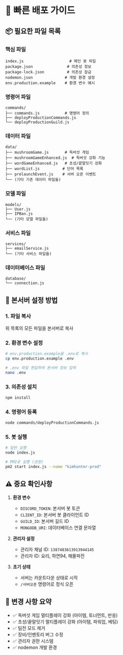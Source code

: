 # 🚀 빠른 배포 가이드

## 📦 필요한 파일 목록

### 핵심 파일
```
index.js                    # 메인 봇 파일
package.json               # 의존성 정보
package-lock.json          # 의존성 잠금
nodemon.json              # 개발 환경 설정
env.production.example    # 환경 변수 예시
```

### 명령어 파일
```
commands/
├── commands.js           # 명령어 정의
├── deployProductionCommands.js
└── deployProductionGuild.js
```

### 데이터 파일
```
data/
├── mushroomGame.js       # 독버섯 게임
├── mushroomGameEnhanced.js  # 독버섯 강화 기능
├── wordGameEnhanced.js   # 초성/끝말잇기 강화
├── wordList.js          # 단어 목록
├── prelaunchEvent.js    # 서버 오픈 이벤트
└── (기타 기존 데이터 파일들)
```

### 모델 파일
```
models/
├── User.js
├── IPBan.js
└── (기타 모델 파일들)
```

### 서비스 파일
```
services/
├── emailService.js
└── (기타 서비스 파일들)
```

### 데이터베이스 파일
```
database/
└── connection.js
```

## 🔧 본서버 설정 방법

### 1. 파일 복사
위 목록의 모든 파일을 본서버로 복사

### 2. 환경 변수 설정
```bash
# env.production.example을 .env로 복사
cp env.production.example .env

# .env 파일 편집하여 본서버 정보 입력
nano .env
```

### 3. 의존성 설치
```bash
npm install
```

### 4. 명령어 등록
```bash
node commands/deployProductionCommands.js
```

### 5. 봇 실행
```bash
# 일반 실행
node index.js

# PM2로 실행 (권장)
pm2 start index.js --name "kimhunter-prod"
```

## ⚠️ 중요 확인사항

1. **환경 변수**
   - `DISCORD_TOKEN`: 본서버 봇 토큰
   - `CLIENT_ID`: 본서버 봇 클라이언트 ID
   - `GUILD_ID`: 본서버 길드 ID
   - `MONGODB_URI`: 데이터베이스 연결 문자열

2. **관리자 설정**
   - 관리자 채널 ID: `1387483613913944145`
   - 관리자 ID: 요리, 하연94, 해물파전

3. **초기 상태**
   - 서버는 카운트다운 상태로 시작
   - `/서버오픈` 명령어로 정식 오픈

## 📝 변경 사항 요약

- ✅ 독버섯 게임 멀티플레이 강화 (아이템, 토너먼트, 반응)
- ✅ 초성/끝말잇기 멀티플레이 강화 (아이템, 파워업, 베팅)
- ✅ 팀전 모드 제거
- ✅ 장비/인벤토리 버그 수정
- ✅ 관리자 권한 시스템
- ✅ nodemon 개발 환경